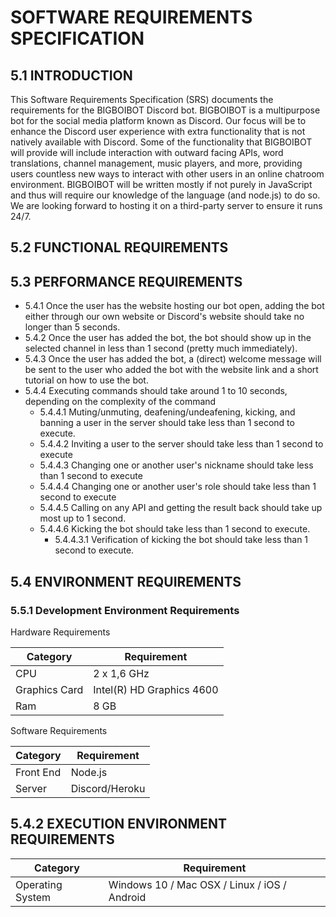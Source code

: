 # SOFTWARE REQUIREMENTS SPECIFICATION
## 5.1 INTRODUCTION
This Software Requirements Specification (SRS) documents the requirements for the BIGBOIBOT Discord bot. BIGBOIBOT is a multipurpose bot for the social media platform known as Discord. Our focus will be to enhance the Discord user experience with extra functionality that is not natively available with Discord. Some of the functionality that BIGBOIBOT will provide will include interaction with outward facing APIs, word translations, channel management, music players, and more, providing users countless new ways to interact with other users in an online chatroom environment. BIGBOIBOT will be written mostly if not purely in JavaScript and thus will require our knowledge of the language (and node.js) to do so. We are looking forward to hosting it on a third-party server to ensure it runs 24/7.
## 5.2 FUNCTIONAL REQUIREMENTS
## 5.3 PERFORMANCE REQUIREMENTS
  - 5.4.1 Once the user has the website hosting our bot open, adding the bot either through our own website or Discord's website should take no longer than 5 seconds.
  - 5.4.2 Once the user has added the bot, the bot should show up in the selected channel in less than 1 second (pretty much immediately).
  - 5.4.3 Once the user has added the bot, a (direct) welcome message will be sent to the user who added the bot with the website link and a short tutorial on how to use the bot.
  - 5.4.4 Executing commands should take around 1 to 10 seconds, depending on the complexity of the command
     - 5.4.4.1 Muting/unmuting, deafening/undeafening, kicking, and banning a user in the server should take less than 1 second to execute.
     - 5.4.4.2 Inviting a user to the server should take less than 1 second to execute
     - 5.4.4.3 Changing one or another user's nickname should take less than 1 second to execute
     - 5.4.4.4 Changing one or another user's role should take less than 1 second to execute
     - 5.4.4.5 Calling on any API and getting the result back should take up most up to 1 second.
     - 5.4.4.6 Kicking the bot should take less than 1 second to execute.
       - 5.4.4.3.1 Verification of kicking the bot should take less than 1 second to execute.

## 5.4 ENVIRONMENT REQUIREMENTS

### 5.5.1	Development Environment Requirements
Hardware Requirements

| Category | Requirement |
|---|---|
| CPU | 2 x 1,6 GHz  |
| Graphics Card | Intel(R) HD Graphics 4600 |
| Ram | 8 GB |

Software Requirements

| Category | Requirement |
|---|---|
| Front End | Node.js |
| Server | Discord/Heroku |


## 5.4.2 EXECUTION ENVIRONMENT REQUIREMENTS

| Category | Requirement |
|---|---|
| Operating System | Windows 10 / Mac OSX / Linux / iOS / Android |
